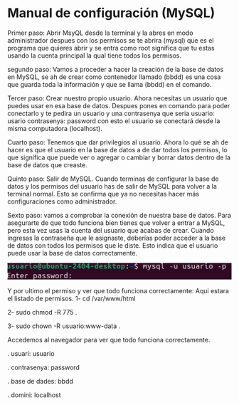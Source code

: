 # Manual de configuración (MySQL)
Primer paso: Abrir MsyQL desde la terminal y la abres en modo administrador despues con los permisos se te abrira (mysql) que es el programa que quieres abrir y se entra como root significa que tu estas usando la cuenta principal la qual tiene todos los permisos.

segundo paso: 
Vamos a proceder a hacer la creación de la base de datos en MySQL, se ah de crear como contenedor llamado (bbdd) es una cosa que guarda toda la información y que se llama (bbdd) en el comando.


Tercer paso: 
Crear nuestro propio usuario. Ahora necesitas un usuario que puedes usar en esa base de datos. Despues pones en comando para poder conectarlo y te pedira un usuario y una contrasenya que seria usuario: usario contrasenya: password con esto el usuario se conectará desde la misma computadora (localhost).

Cuarto paso: 
Tenemos que dar privilegios al usuario. Ahora lo qué se ah de hacer es que el usuario en la base de datos a de dar todos los permisos, lo que significa que puede ver o agregar o cambiar y borrar datos dentro de la base de datos que creaste.

Quinto paso: Salir de MySQL. 
Cuando terminas de configurar la base de datos y los permisos del usuario has de salir de MySQL para volver a la terminal normal. Esto se confirma que ya no necesitas hacer más configuraciones como administrador.

Sexto paso: vamos a comprobar la conexión de nuestra base de datos.
Para asegurarte de que todo funciona bien tienes que volver a entrar a MySQL, pero esta vez usas la cuenta del usuario que acabas de crear. Cuando ingresas la contraseña que le asignaste, deberías poder acceder a la base de datos con todos los permisos que le diste. Esto indica que el usuario puede usar la base de datos correctamente.

<img src="conexio base de dades captura.png" alt="conexio base de dades">

Y por ultimo el permiso y ver que todo funciona correctamente: Aqui estara el listado de permisos.
1- cd /var/www/html

2- sudo chmod -R 775 .

3- sudo chown -R usuario:www-data .


Accedemos al navegador para ver que todo funciona correctamente.

. usuari: usuario

. contrasenya: password

. base de dades: bbdd

. domini: localhost

